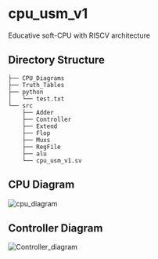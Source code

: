 # cpu_usm_v1
 Educative soft-CPU with RISCV architecture
 
## Directory Structure

    ├── CPU_Diagrams
    ├── Truth_Tables                  
    ├── python  
    │   └── test.txt         
    └── src                            
        ├── Adder                
        ├── Controller                    
        ├── Extend                
        ├── Flop                     
        ├── Muxs      
        ├── RegFile
        ├── alu
        └── cpu_usm_v1.sv                     
        
## CPU Diagram

![cpu_diagram](https://user-images.githubusercontent.com/64666124/161452445-5e8c5273-fa82-4a24-96d5-aa2dade1a96b.png)

## Controller Diagram

![Controller_diagram](https://user-images.githubusercontent.com/64666124/161452517-8ede9369-e95c-468f-95da-133906b49e27.png)
